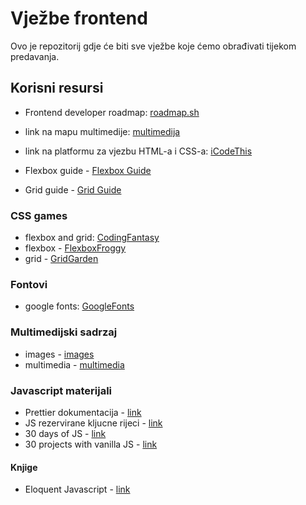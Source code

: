 # Vježbe frontend

Ovo je repozitorij gdje će biti sve vježbe koje ćemo obrađivati tijekom predavanja.

## Korisni resursi

- Frontend developer roadmap: [roadmap.sh](https://roadmap.sh/frontend)

- link na mapu multimedije:
  [multimedija](https://predavacialgebra-my.sharepoint.com/personal/luka_batarelo_predavaci_algebra_hr/_layouts/15/onedrive.aspx?id=%2Fpersonal%2Fluka%5Fbatarelo%5Fpredavaci%5Falgebra%5Fhr%2FDocuments%2Fmultimedia&ga=1)

- link na platformu za vjezbu HTML-a i CSS-a:
  [iCodeThis](https://icodethis.com/roadmap)

- Flexbox guide - [Flexbox Guide](https://css-tricks.com/snippets/css/a-guide-to-flexbox/)

- Grid guide - [Grid Guide](https://css-tricks.com/snippets/css/complete-guide-grid/)

### CSS games

- flexbox and grid: [CodingFantasy](https://codingfantasy.com/games)
- flexbox - [FlexboxFroggy](https://flexboxfroggy.com/)
- grid - [GridGarden](https://cssgridgarden.com/)

### Fontovi

- google fonts: [GoogleFonts](https://fonts.google.com/)

### Multimedijski sadrzaj

- images - [images](https://predavacialgebra-my.sharepoint.com/:f:/g/personal/luka_batarelo_predavaci_algebra_hr/EiRozIzaSTZMmZE0VjfRF_wB9ekjCtw8Cq97eJdHFxlqkA?e=OnC6og)
- multimedia - [multimedia](https://predavacialgebra-my.sharepoint.com/:f:/g/personal/luka_batarelo_predavaci_algebra_hr/EhVycROcIqlCmgsZ5PJUSAgB2D3KHDt9DRCqzIN9i8yDEw?e=E3o2RJ)

### Javascript materijali

- Prettier dokumentacija - [link](https://prettier.io/docs/en/configuration)
- JS rezervirane kljucne rijeci - [link](https://www.w3schools.com/js/js_reserved.asp)
- 30 days of JS - [link](https://github.com/Asabeneh/30-Days-Of-JavaScript)
- 30 projects with vanilla JS - [link](https://javascript30.com/)

#### Knjige

- Eloquent Javascript - [link](https://eloquentjavascript.net/)
